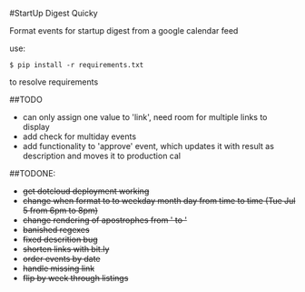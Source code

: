 #StartUp Digest Quicky

Format events for startup digest from a google calendar feed

use:

`$ pip install -r requirements.txt`

to resolve requirements

##TODO
 * can only assign one value to 'link', need room for multiple links to display
 * add check for multiday events
 * add functionality to 'approve' event, which updates it with result as description and moves it to production cal
 

##TODONE:
 * ~~get dotcloud deployment working~~
 * ~~change when format to to weekday month day from time to time (Tue Jul 5 from 6pm to 8pm)~~
 * ~~change rendering of apostrophes from &#39; to '~~
 * ~~banished regexes~~ 
 * ~~fixed descrition bug~~
 * ~~shorten links with bit.ly~~
 * ~~order events by date~~
 * ~~handle missing link~~
 * ~~flip by week through listings~~

